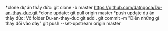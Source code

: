 *clone dự án thầy đức:
git clone -b master https://github.com/datngoca/Du-an-thay-duc.git
*clone update:
git pull origin master
*push update dự án thầy đức: 
Vô folder Du-an-thay-duc
git add .
git commit -m "Điền những gì thay đổi vào đây"
git push --set-upstream origin master 
